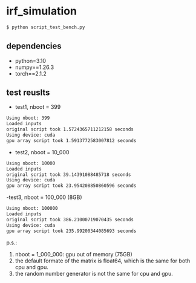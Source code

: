 # irf_simulation

```bash
$ python script_test_bench.py
```


## dependencies
- python=3.10
- numpy==1.26.3
- torch==2.1.2

## test reuslts
- test1, nboot = 399
```bash
Using nboot: 399
Loaded inputs
original script took 1.5724365711212158 seconds
Using device: cuda
gpu array script took 1.5913772583007812 seconds
```

- test2, nboot = 10_000
```bash
Using nboot: 10000
Loaded inputs
original script took 39.14391088485718 seconds
Using device: cuda
gpu array script took 23.954208850860596 seconds
```

-test3, nboot = 100_000 (8GB)
```bash
Using nboot: 100000
Loaded inputs
original script took 386.21000719070435 seconds
Using device: cuda
gpu array script took 235.99200344085693 seconds
```


p.s.:
1. nboot = 1_000_000: gpu out of memory (75GB)
2. the default formate of the matrix is float64, which is the same for both cpu and gpu.
3. the random number generator is not the same for cpu and gpu.






